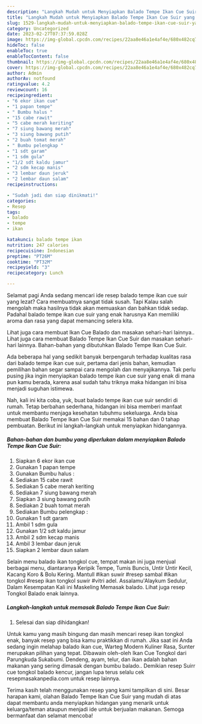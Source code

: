 ```yaml
---
description: "Langkah Mudah untuk Menyiapkan Balado Tempe Ikan Cue Suir yang Enak, Buat Buka Puasa Lezat Sekali"
title: "Langkah Mudah untuk Menyiapkan Balado Tempe Ikan Cue Suir yang Enak, Buat Buka Puasa Lezat Sekali"
slug: 1529-langkah-mudah-untuk-menyiapkan-balado-tempe-ikan-cue-suir-yang-enak-buat-buka-puasa-lezat-sekali
category: Uncategorized
date: 2023-02-27T07:37:59.028Z
image: https://img-global.cpcdn.com/recipes/22aa8e46a1e4af4e/680x482cq70/balado-tempe-ikan-cue-suir-foto-resep-utama.jpg
hideToc: false
enableToc: true
enableTocContent: false
thumbnail: https://img-global.cpcdn.com/recipes/22aa8e46a1e4af4e/680x482cq70/balado-tempe-ikan-cue-suir-foto-resep-utama.jpg
cover: https://img-global.cpcdn.com/recipes/22aa8e46a1e4af4e/680x482cq70/balado-tempe-ikan-cue-suir-foto-resep-utama.jpg
author: Admin
authorAv: notfound
ratingvalue: 4.2
reviewcount: 16
recipeingredient:
- "6 ekor ikan cue"
- "1 papan tempe"
- " Bumbu halus "
- "15 cabe rawit"
- "5 cabe merah keriting"
- "7 siung bawang merah"
- "3 siung bawang putih"
- "2 buah tomat merah"
- " Bumbu pelengkap "
- "1 sdt garam"
- "1 sdm gula"
- "1/2 sdt kaldu jamur"
- "2 sdm kecap manis"
- "3 lembar daun jeruk"
- "2 lembar daun salam"
recipeinstructions:

- "Sudah jadi dan siap dinikmati!"
categories:
- Resep
tags:
- balado
- tempe
- ikan

katakunci: balado tempe ikan 
nutrition: 247 calories
recipecuisine: Indonesian
preptime: "PT26M"
cooktime: "PT32M"
recipeyield: "3"
recipecategory: Lunch

---
```



Selamat pagi Anda sedang mencari ide resep balado tempe ikan cue suir yang lezat? Cara membuatnya sangat tidak susah. Tapi Kalau salah mengolah maka hasilnya tidak akan memuaskan dan bahkan tidak sedap. Padahal balado tempe ikan cue suir yang enak harusnya Kan memiliki aroma dan rasa yang dapat memancing selera kita.


Lihat juga cara membuat Ikan Cue Balado dan masakan sehari-hari lainnya.. Lihat juga cara membuat Balado Tempe Ikan Cue Suir dan masakan sehari-hari lainnya. Bahan-bahan yang dibutuhkan Balado Tempe Ikan Cue Suir.

Ada beberapa hal yang sedikit banyak berpengaruh terhadap kualitas rasa dari balado tempe ikan cue suir, pertama dari jenis bahan, kemudian pemilihan bahan segar sampai cara mengolah dan menyajikannya. Tak perlu pusing jika ingin menyiapkan balado tempe ikan cue suir yang enak di mana pun kamu berada, karena asal sudah tahu triknya maka hidangan ini bisa menjadi suguhan istimewa.


Nah, kali ini kita coba, yuk, buat balado tempe ikan cue suir sendiri di rumah. Tetap berbahan sederhana, hidangan ini bisa memberi manfaat untuk membantu menjaga kesehatan tubuhmu sekeluarga. Anda bisa membuat Balado Tempe Ikan Cue Suir memakai 15 bahan dan 0 tahap pembuatan. Berikut ini langkah-langkah untuk menyiapkan hidangannya.

<!--inarticleads1-->

##### Bahan-bahan dan bumbu yang diperlukan dalam menyiapkan Balado Tempe Ikan Cue Suir:

1. Siapkan 6 ekor ikan cue
1. Gunakan 1 papan tempe
1. Gunakan  Bumbu halus :
1. Sediakan 15 cabe rawit
1. Sediakan 5 cabe merah keriting
1. Sediakan 7 siung bawang merah
1. Siapkan 3 siung bawang putih
1. Sediakan 2 buah tomat merah
1. Sediakan  Bumbu pelengkap :
1. Gunakan 1 sdt garam
1. Ambil 1 sdm gula
1. Gunakan 1/2 sdt kaldu jamur
1. Ambil 2 sdm kecap manis
1. Ambil 3 lembar daun jeruk
1. Siapkan 2 lembar daun salam


Selain menu balado ikan tongkol cue, tempat makan ini juga menjual berbagai menu, diantaranya Keripik Tempe, Tumis Buncis, Untir Untir Kecil, Kacang Koro &amp; Bolu Kering. Mantull #ikan suwir #resep sambal #ikan tongkol #resep ikan tongkol suwir #vitri adel. Assalamu&#39;Alaykum Sedulur, Dalam Kesempatan Kali ini Maskeling Memasak balado. Lihat juga resep Tongkol Balado enak lainnya. 

<!--inarticleads2-->

##### Langkah-langkah untuk memasak Balado Tempe Ikan Cue Suir:


1. Selesai dan siap dihidangkan!

Untuk kamu yang masih bingung dan masih mencari resep ikan tongkol enak, banyak resep yang bisa kamu praktikkan di rumah. Jika saat ini Anda sedang ingin melahap balado ikan cue, Warteg Modern Kuliner Rasa, Sunter merupakan pilihan yang tepat. Dibawain oleh-oleh Ikan Cue Tongkol dari Parungkuda Sukabumi. Dendeng, ayam, telur, dan ikan adalah bahan makanan yang sering dimasak dengan bumbu balado.. Demikian resep Suirr cue tongkol balado kencur, jangan lupa terus selalu cek resepmasakanpedia.com untuk resep lainnya. 

Terima kasih telah menggunakan resep yang kami tampilkan di sini. Besar harapan kami, olahan Balado Tempe Ikan Cue Suir yang mudah di atas dapat membantu anda menyiapkan hidangan yang menarik untuk keluarga/teman ataupun menjadi ide untuk berjualan makanan. Semoga bermanfaat dan selamat mencoba!
